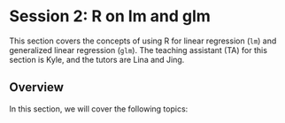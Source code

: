 # Session 2: R on lm and glm
This section covers the concepts of using R for linear regression (`lm`) and generalized linear regression (`glm`). The teaching assistant (TA) for this section is Kyle, and the tutors are Lina and Jing.

## Overview
In this section, we will cover the following topics:
